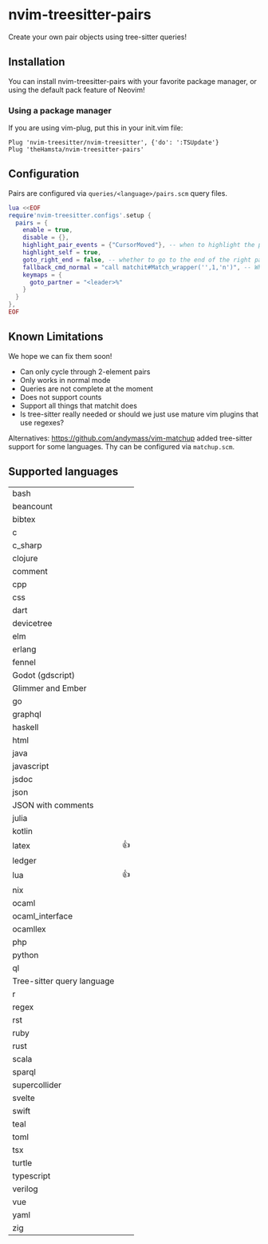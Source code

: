# nvim-treesitter-pairs

Create your own pair objects using tree-sitter queries!

## Installation

You can install nvim-treesitter-pairs with your favorite package manager, or using the default pack feature of Neovim!

### Using a package manager

If you are using vim-plug, put this in your init.vim file:

```vim
Plug 'nvim-treesitter/nvim-treesitter', {'do': ':TSUpdate'}
Plug 'theHamsta/nvim-treesitter-pairs'
```

## Configuration

Pairs are configured via `queries/<language>/pairs.scm` query files.

```lua
lua <<EOF
require'nvim-treesitter.configs'.setup {
  pairs = {
    enable = true,
    disable = {},
    highlight_pair_events = {"CursorMoved"}, -- when to highlight the pairs, use {} to deactivate highlighting
    highlight_self = true,
    goto_right_end = false, -- whether to go to the end of the right partner or the beginning
    fallback_cmd_normal = "call matchit#Match_wrapper('',1,'n')", -- What command to issue when we can't find a pair (e.g. "normal! %")
    keymaps = {
      goto_partner = "<leader>%"
    }
  }
},
EOF
```

## Known Limitations

We hope we can fix them soon!

- Can only cycle through 2-element pairs
- Only works in normal mode
- Queries are not complete at the moment
- Does not support counts
- Support all things that matchit does
- Is tree-sitter really needed or should we just use mature vim plugins that use regexes?

Alternatives: https://github.com/andymass/vim-matchup added tree-sitter support for some languages. Thy can be configured via `matchup.scm`.

## Supported languages

<!--textobjectinfo-->
<table>
<tr>
<td>bash</td><td> </td> </tr>
<tr>
<td>beancount</td><td> </td> </tr>
<tr>
<td>bibtex</td><td> </td> </tr>
<tr>
<td>c</td><td> </td> </tr>
<tr>
<td>c_sharp</td><td> </td> </tr>
<tr>
<td>clojure</td><td> </td> </tr>
<tr>
<td>comment</td><td> </td> </tr>
<tr>
<td>cpp</td><td> </td> </tr>
<tr>
<td>css</td><td> </td> </tr>
<tr>
<td>dart</td><td> </td> </tr>
<tr>
<td>devicetree</td><td> </td> </tr>
<tr>
<td>elm</td><td> </td> </tr>
<tr>
<td>erlang</td><td> </td> </tr>
<tr>
<td>fennel</td><td> </td> </tr>
<tr>
<td>Godot (gdscript)</td><td> </td> </tr>
<tr>
<td>Glimmer and Ember</td><td> </td> </tr>
<tr>
<td>go</td><td> </td> </tr>
<tr>
<td>graphql</td><td> </td> </tr>
<tr>
<td>haskell</td><td> </td> </tr>
<tr>
<td>html</td><td> </td> </tr>
<tr>
<td>java</td><td> </td> </tr>
<tr>
<td>javascript</td><td> </td> </tr>
<tr>
<td>jsdoc</td><td> </td> </tr>
<tr>
<td>json</td><td> </td> </tr>
<tr>
<td>JSON with comments</td><td> </td> </tr>
<tr>
<td>julia</td><td> </td> </tr>
<tr>
<td>kotlin</td><td> </td> </tr>
<tr>
<td>latex</td><td>👍</td> </tr>
<tr>
<td>ledger</td><td> </td> </tr>
<tr>
<td>lua</td><td>👍</td> </tr>
<tr>
<td>nix</td><td> </td> </tr>
<tr>
<td>ocaml</td><td> </td> </tr>
<tr>
<td>ocaml_interface</td><td> </td> </tr>
<tr>
<td>ocamllex</td><td> </td> </tr>
<tr>
<td>php</td><td> </td> </tr>
<tr>
<td>python</td><td> </td> </tr>
<tr>
<td>ql</td><td> </td> </tr>
<tr>
<td>Tree-sitter query language</td><td> </td> </tr>
<tr>
<td>r</td><td> </td> </tr>
<tr>
<td>regex</td><td> </td> </tr>
<tr>
<td>rst</td><td> </td> </tr>
<tr>
<td>ruby</td><td> </td> </tr>
<tr>
<td>rust</td><td> </td> </tr>
<tr>
<td>scala</td><td> </td> </tr>
<tr>
<td>sparql</td><td> </td> </tr>
<tr>
<td>supercollider</td><td> </td> </tr>
<tr>
<td>svelte</td><td> </td> </tr>
<tr>
<td>swift</td><td> </td> </tr>
<tr>
<td>teal</td><td> </td> </tr>
<tr>
<td>toml</td><td> </td> </tr>
<tr>
<td>tsx</td><td> </td> </tr>
<tr>
<td>turtle</td><td> </td> </tr>
<tr>
<td>typescript</td><td> </td> </tr>
<tr>
<td>verilog</td><td> </td> </tr>
<tr>
<td>vue</td><td> </td> </tr>
<tr>
<td>yaml</td><td> </td> </tr>
<tr>
<td>zig</td><td> </td> </tr>
</table>
<!--textobjectinfo-->
